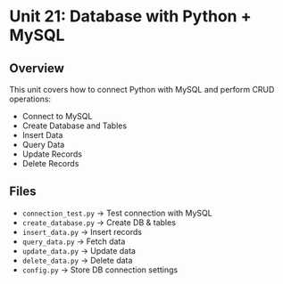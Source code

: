 # Unit 21: Database with Python + MySQL

## Overview
This unit covers how to connect Python with MySQL and perform CRUD operations:
- Connect to MySQL
- Create Database and Tables
- Insert Data
- Query Data
- Update Records
- Delete Records

## Files
- `connection_test.py` → Test connection with MySQL
- `create_database.py` → Create DB & tables
- `insert_data.py` → Insert records
- `query_data.py` → Fetch data
- `update_data.py` → Update data
- `delete_data.py` → Delete data
- `config.py` → Store DB connection settings
